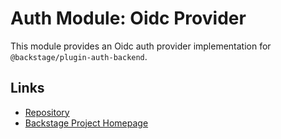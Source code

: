 # Auth Module: Oidc Provider

This module provides an Oidc auth provider implementation for `@backstage/plugin-auth-backend`.

## Links

- [Repository](https://github.com/backstage/backstage/tree/master/plugins/auth-backend-module-oidc-provider)
- [Backstage Project Homepage](https://backstage.io)
